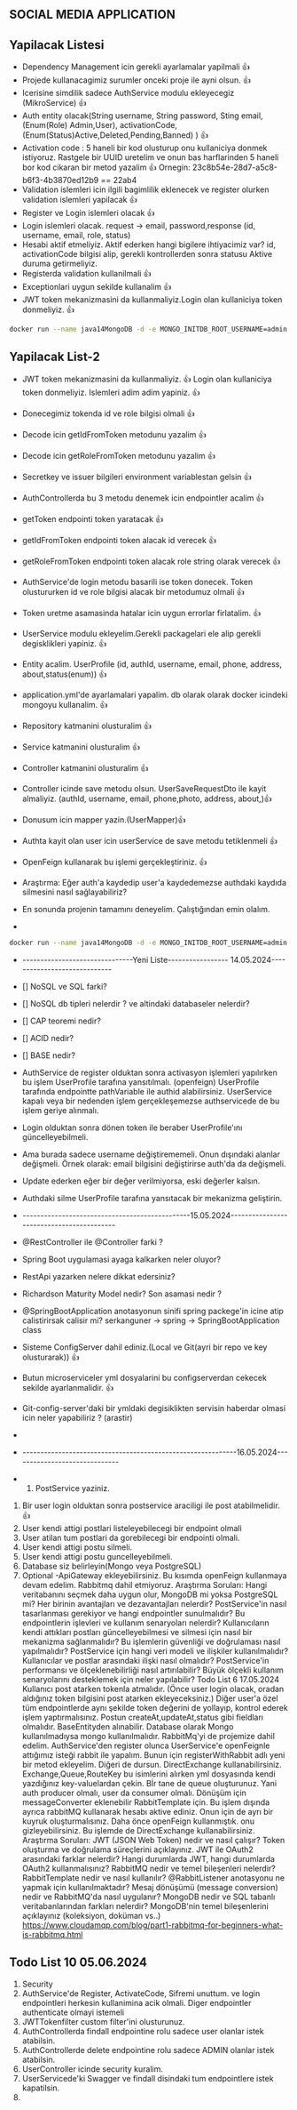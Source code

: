 ## SOCIAL MEDIA APPLICATION




## Yapilacak Listesi
* Dependency Management icin gerekli ayarlamalar yapilmali 👍
* Projede kullanacagimiz surumler onceki proje ile ayni olsun. 👍
* Icerisine simdilik sadece AuthService modulu ekleyecegiz (MikroService) 👍
* Auth entity olacak(String username, String password, Sting email, (Enum(Role) Admin,User), activationCode, (Enum(Status)Active,Deleted,Pending,Banned) ) 👍
*  Activation code : 5 haneli bir kod olusturup onu kullaniciya donmek istiyoruz. Rastgele bir UUID uretelim ve onun bas harflarinden 5 haneli bor kod cikaran bir metod yazalim 👍
   Ornegin: 23c8b54e-28d7-a5c8-b6f3-4b3870ed12b9 == 22ab4
* Validation islemleri icin ilgili bagimlilik eklenecek ve register olurken validation islemleri yapilacak 👍
* Register ve Login islemleri olacak 👍
* Login islemleri olacak. request -> email, password,response (id, username, email, role, status) 
* Hesabi aktif etmeliyiz. Aktif ederken hangi bigilere ihtiyacimiz var? id, activationCode bilgisi alip, gerekli kontrollerden sonra statusu Aktive duruma getirmeliyiz.
* Registerda validation kullanilmali 👍
* Exceptionlari uygun sekilde kullanalim 👍
* JWT token mekanizmasini da kullanmaliyiz.Login olan kullaniciya token donmeliyiz. 👍
```bash
docker run --name java14MongoDB -d -e MONGO_INITDB_ROOT_USERNAME=admin -e MONGO_INITDB_ROOT_PASSWORD=root  -p  27027:27017  mongo:jammy
```

## Yapilacak List-2
* JWT token mekanizmasini da kullanmaliyiz. 👍
 Login olan kullaniciya token donmeliyiz. Islemleri adim adim yapiniz. 👍

* Donecegimiz tokenda id ve role bilgisi olmali 👍
* Decode icin getIdFromToken metodunu yazalim 👍
* Decode icin getRoleFromToken metodunu yazalim 👍
* Secretkey ve issuer bilgileri environment variablestan gelsin 👍
* AuthControllerda bu 3 metodu denemek icin endpointler acalim 👍
* getToken endpointi token yaratacak 👍
* getIdFromToken endpointi token alacak id verecek 👍
* getRoleFromToken endpointi token alacak role string olarak verecek 👍
* AuthService'de login  metodu basarili ise token donecek. Token olustururken id ve role bilgisi alacak bir metodumuz olmali 👍
* Token uretme asamasinda hatalar icin uygun errorlar firlatalim. 👍
* UserService modulu ekleyelim.Gerekli packagelari ele alip gerekli degisklikleri yapiniz. 👍
* Entity acalim. UserProfile (id, authId, username, email, phone, address, about,status(enum)) 👍
* application.yml'de ayarlamalari yapalim. db olarak olarak docker icindeki mongoyu kullanalim. 👍
* Repository katmanini olusturalim  👍
* Service katmanini olusturalim 👍
* Controller katmanini olusturalim 👍
* Controller icinde save metodu olsun. UserSaveRequestDto ile kayit almaliyiz. (authId, username, email, phone,photo, address, about,)👍
* Donusum icin mapper yazin.(UserMapper)👍
* Authta kayit olan user icin userService de save metodu tetiklenmeli 👍
* OpenFeign kullanarak bu işlemi gerçekleştiriniz. 👍
* Araştırma: Eğer auth'a kaydedip user'a kaydedemezse authdaki kaydıda silmesini nasıl sağlayabiliriz?
* En sonunda projenin tamamını deneyelim. Çalıştığından emin olalım.
* 
````bash
docker run --name java14MongoDB -d -e MONGO_INITDB_ROOT_USERNAME=admin -e MONGO_INITDB_ROOT_PASSWORD=root  -p  27027:27017  mongo:jammy`
 `````

* -------------------------------Yeni Liste----------------- 14.05.2024-----------------------------
* [] NoSQL ve SQL farki?
* [] NoSQL db tipleri nelerdir ? ve altindaki databaseler nelerdir?
* [] CAP teoremi nedir?
* [] ACID nedir?
* [] BASE nedir?
* AuthService de register olduktan sonra activasyon işlemleri yapılırken bu işlem UserProfile tarafına yansıtılmalı. (openfeign) UserProfile tarafında endpointte pathVariable ile authid alabilirsiniz. UserService kapalı veya bir nedenden işlem gerçekleşemezse authservicede de bu işlem geriye alınmalı.
* Login olduktan sonra dönen token ile beraber UserProfile'ını güncelleyebilmeli.
* Ama burada sadece username değiştirememeli. Onun dışındaki alanlar değişmeli. Örnek olarak: email bilgisini değiştirirse auth'da da değişmeli.
* Update ederken eğer bir değer verilmiyorsa, eski değerler kalsın.
*  Authdaki silme UserProfile tarafına yansıtacak bir mekanizma geliştirin.


* -----------------------------------------------15.05.2024------------------------------------------
* @RestController ile @Controller farki ? 
* Spring Boot uygulamasi ayaga kalkarken neler oluyor?
* RestApi yazarken nelere dikkat edersiniz?
* Richardson Maturity Model nedir? Son asamasi nedir ?
* @SpringBootApplication anotasyonun sinifi spring packege'in icine atip calistirirsak calisir mi? serkanguner -> spring -> SpringBootApplication class
* Sisteme ConfigServer dahil ediniz.(Local ve Git(ayri bir repo ve key olusturarak)) 👍
* Butun microserviceler yml dosyalarini bu configserverdan cekecek sekilde ayarlanmalidir. 👍
* Git-config-server'daki bir ymldaki degisiklikten servisin haberdar olmasi icin neler yapabiliriz ? (arastir)
* 
* ------------------------------------------------------------16.05.2024------------------------------
* 1. PostService yaziniz. 
1. Bir user login olduktan sonra postservice araciligi ile post atabilmelidir. 👍
2. User kendi attigi postlari listeleyebilecegi bir endpoint olmali
3. User atilan tum postlari da gorebilecegi bir endpointi olmali.
4. User kendi attigi postu silmeli.
4. User kendi attigi postu guncelleyebilmeli.
5. Database siz belirleyin(Mongo veya PostgreSQL)
6. Optional -ApiGateway ekleyebilirsiniz.
   Bu kısımda openFeign kullanmaya devam edelim. Rabbitmq dahil etmiyoruz.
   Araştırma Soruları: Hangi veritabanını seçmek daha uygun olur, MongoDB mi yoksa PostgreSQL mi? Her birinin avantajları ve dezavantajları nelerdir?
   PostService'in nasıl tasarlanması gerekiyor ve hangi endpointler sunulmalıdır? Bu endpointlerin işlevleri ve kullanım senaryoları nelerdir?
   Kullanıcıların kendi attıkları postları güncelleyebilmesi ve silmesi için nasıl bir mekanizma sağlanmalıdır? Bu işlemlerin güvenliği ve doğrulaması nasıl yapılmalıdır?
   PostService için hangi veri modeli ve ilişkiler kullanılmalıdır? Kullanıcılar ve postlar arasındaki ilişki nasıl olmalıdır?
   PostService'in performansı ve ölçeklenebilirliği nasıl artırılabilir? Büyük ölçekli kullanım senaryolarını desteklemek için neler yapılabilir?
   Todo List 6 17.05.2024
   Kullanıcı post atarken tokenla atmalıdır. (Önce user login olacak, oradan aldığınız token bilgisini post atarken ekleyeceksiniz.)
   Diğer user'a özel tüm endpointlerde aynı şekilde token değerini de yollayıp, kontrol ederek işlem yaptırmalısınız.
   Postun createAt,updateAt,status gibi fieldları olmalıdır. BaseEntityden alınabilir.
   Database olarak Mongo kullanılmadıysa mongo kullanılmalıdır.
   RabbitMq'yi de projemize dahil edelim.
   AuthService'den register olunca UserService'e openFeignle attığımız isteği rabbit ile yapalım. Bunun için registerWithRabbit adlı yeni bir metod ekleyelim. Diğeri de dursun.
   DirectExchange kullanabilirsiniz.
   Exchange,Queue,RouteKey bu isimlerini alırken yml dosyasında kendi yazdığınız key-valuelardan çekin.
   Bİr tane de queue oluşturunuz.
   Yani auth producer olmalı, user da consumer olmalı.
   Dönüşüm için messageConverter eklenebilir RabbitTemplate için.
   Bu işlem dışında ayrıca rabbitMQ kullanarak hesabı aktive ediniz. Onun için de ayrı bir kuyruk oluşturmalısınız. Daha önce openFeign kullanmıştık. onu gizleyebilirsiniz. Bu işlemde de DirectExchange kullanabilirsiniz.
   Araştırma Soruları:
   JWT (JSON Web Token) nedir ve nasıl çalışır? Token oluşturma ve doğrulama süreçlerini açıklayınız.
   JWT ile OAuth2 arasındaki farklar nelerdir? Hangi durumlarda JWT, hangi durumlarda OAuth2 kullanmalısınız?
   RabbitMQ nedir ve temel bileşenleri nelerdir?
   RabbitTemplate nedir ve nasıl kullanılır?
   @RabbitListener anotasyonu ne yapmak için kullanılmaktadır?
   Mesaj dönüşümü (message conversion) nedir ve RabbitMQ'da nasıl uygulanır?
   MongoDB nedir ve SQL tabanlı veritabanlarından farkları nelerdir? MongoDB'nin temel bileşenlerini açıklayınız (koleksiyon, doküman vs..)
   https://www.cloudamqp.com/blog/part1-rabbitmq-for-beginners-what-is-rabbitmq.html

## Todo List 10 05.06.2024
1. Security
2. AuthService'de Register, ActivateCode, Sifremi unuttum. ve login endpointleri herkesin kullanimina acik olmali. Diger endpointler authenticate olmayi istemeli
3. JWTTokenfilter custom filter'ini olusturunuz.
4. AuthControllerda findall endpointine rolu sadece user olanlar istek atabilsin.
5. AuthControllerde delete endpointine rolu sadece ADMIN olanlar istek atabilsin.
6. UserController icinde security kuralim.
7. UserServicede'ki Swagger ve findall disindaki tum endpointlere istek kapatilsin.
8. 